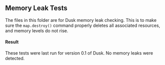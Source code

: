 ## Memory Leak Tests ##

The files in this folder are for Dusk memory leak checking. This is to make sure the `map.destroy()` command properly deletes all associated resources, and memory levels do not rise.

#### Result ####

These tests were last run for version 0.1 of Dusk. No memory leaks were detected.